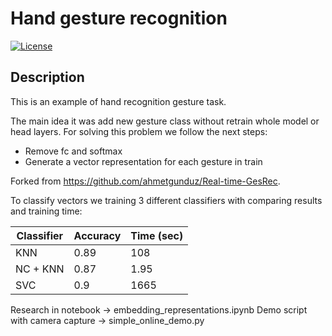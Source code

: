 #  Hand gesture recognition

[![License](http://img.shields.io/badge/license-MIT-green.svg?style=flat)](https://github.com/Solvve/ml_job_classifier/blob/master/LICENSE.txt)

## Description

This is an example of hand recognition gesture task.

The main idea it was add new gesture class without retrain whole model or head layers.
For solving this problem we follow the next steps:
* Remove fc and softmax
* Generate a vector representation for each gesture in train

Forked from https://github.com/ahmetgunduz/Real-time-GesRec.

To classify vectors we training 3 different classifiers with comparing results and training time:

| Classifier | Accuracy | Time (sec)|
|---|---|---|
| KNN | 0.89 | 108 |
| NC + KNN | 0.87 | 1.95 |
| SVC | 0.9 | 1665 |

Research in notebook -> embedding_representations.ipynb
Demo script with camera capture -> simple_online_demo.py